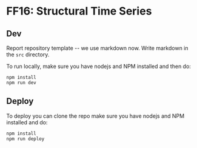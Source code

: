 # FF16: Structural Time Series

## Dev

Report repository template -- we use markdown now. Write markdown in the `src` directory.

To run locally, make sure you have nodejs and NPM installed and then do:

```
npm install
npm run dev
```

## Deploy

To deploy you can clone the repo make sure you have nodejs and NPM installed and do:

```
npm install
npm run deploy
```
